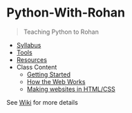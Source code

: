 Python-With-Rohan
=================

> Teaching Python to Rohan

- [Syllabus](https://github.com/prakhar1989/Python-With-Rohan/wiki/Syllabus)
- [Tools](https://github.com/prakhar1989/Python-With-Rohan/wiki/Tools)
- [Resources](https://github.com/prakhar1989/Python-With-Rohan/wiki/Resources)
- Class Content
  - [Getting Started](https://github.com/prakhar1989/Python-With-Rohan/wiki/Getting-Started)
  - [How the Web Works](https://github.com/prakhar1989/Python-With-Rohan/wiki/Building-websites-with-HTML-and-CSS)
  - [Making websites in HTML/CSS](https://github.com/prakhar1989/Python-With-Rohan/wiki/Building-websites-with-HTML-and-CSS)

See [Wiki](https://github.com/prakhar1989/Python-With-Rohan/wiki) for more details

